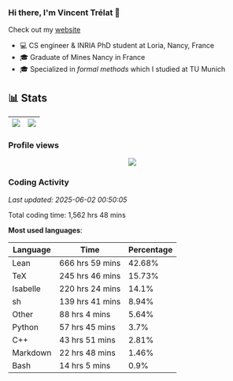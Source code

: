 ### Hi there, I'm Vincent Trélat 👋

Check out my [website](https://vtrelat.github.io)

-   💻 CS engineer & INRIA PhD student at Loria, Nancy, France
-   🎓 Graduate of Mines Nancy in France
-   🎓 Specialized in _formal methods_ which I studied at TU Munich

## 📊 **Stats**

| <img align="center" src="https://readme-stats.clckblog.space/api?username=VTrelat&show_icons=true&include_all_commits=true&theme=tokyonight&hide_border=true" /> | <img align="center" src="https://readme-stats.clckblog.space/api/top-langs/?username=VTrelat&layout=compact&theme=tokyonight&hide_border=true" /> |
| ---------------------------------------------------------------------------------------------------------------------------------------------------------------- | ------------------------------------------------------------------------------------------------------------------------------------------------- |

### Profile views

<p align="center">
 <img src="https://profile-counter.glitch.me/VTrelat/count.svg" />
</p>

<!--automations-->
### Coding Activity
_Last updated: 2025-06-02 00:50:05_

Total coding time: 1,562 hrs 48 mins

**Most used languages**:

| Language | Time | Percentage |
| ------------- | ------------- | ------------- |
| Lean | 666 hrs 59 mins | 42.68% |
| TeX | 245 hrs 46 mins | 15.73% |
| Isabelle | 220 hrs 24 mins | 14.1% |
| sh | 139 hrs 41 mins | 8.94% |
| Other | 88 hrs 4 mins | 5.64% |
| Python | 57 hrs 45 mins | 3.7% |
| C++ | 43 hrs 51 mins | 2.81% |
| Markdown | 22 hrs 48 mins | 1.46% |
| Bash | 14 hrs 5 mins | 0.9% |

